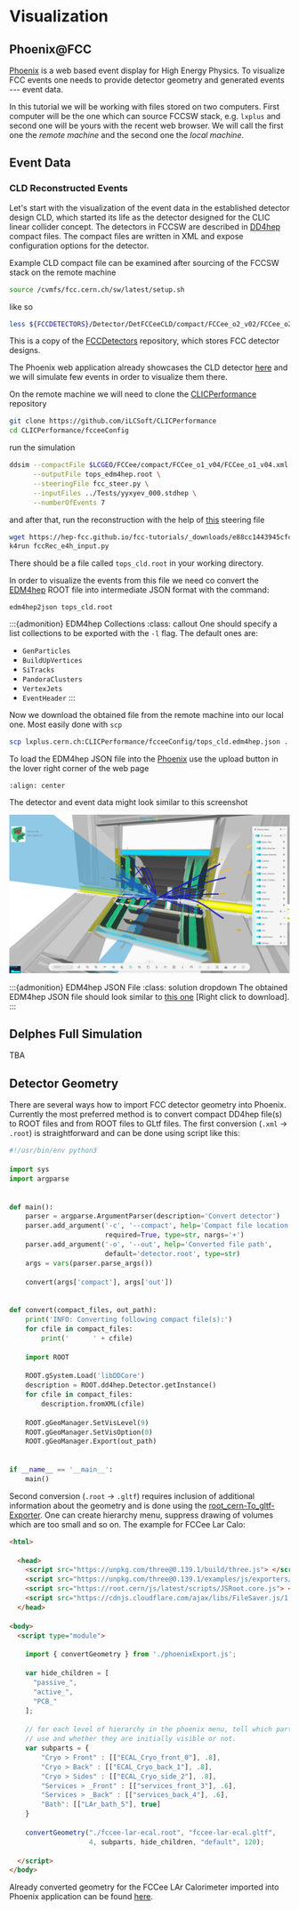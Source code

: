 # Visualization

## Phoenix@FCC

[Phoenix](https://github.com/HSF/phoenix) is a web based event display for High
Energy Physics. To visualize FCC events one needs to provide detector geometry
and generated events --- event data.

In this tutorial we will be working with files stored on two computers. First
computer will be the one which can source FCCSW stack, e.g. `lxplus` and second
one will be yours with the recent web browser. We will call the first one the
_remote machine_ and the second one the _local machine_.


## Event Data

### CLD Reconstructed Events

Let's start with the visualization of the event data in the established detector
design CLD, which started its life as the detector designed for the CLIC linear
collider concept. The detectors in FCCSW are described in
[DD4hep](https://dd4hep.web.cern.ch/dd4hep/) compact files. The compact files
are written in XML and expose configuration options for the detector.

Example CLD compact file can be examined after sourcing of the FCCSW stack on
the remote machine
```sh
source /cvmfs/fcc.cern.ch/sw/latest/setup.sh
```
like so
```sh
less ${FCCDETECTORS}/Detector/DetFCCeeCLD/compact/FCCee_o2_v02/FCCee_o2_v02.xml
```
This is a copy of the
[FCCDetectors](https://github.com/HEP-FCC/FCCDetectors/blob/main/doc/DD4hepInFCCSW.md#visualisation)
repository, which stores FCC detector designs.

The Phoenix web application already showcases the CLD detector
[here](https://fccsw.web.cern.ch/fccsw/phoenix/#/fccee-cld/) and we will
simulate few events in order to visualize them there.

On the remote machine we will need to clone the
[CLICPerformance](https://github.com/iLCSoft/CLICPerformance) repository
```sh
git clone https://github.com/iLCSoft/CLICPerformance
cd CLICPerformance/fcceeConfig
```

run the simulation
```sh
ddsim --compactFile $LCGEO/FCCee/compact/FCCee_o1_v04/FCCee_o1_v04.xml \
      --outputFile tops_edm4hep.root \
      --steeringFile fcc_steer.py \
      --inputFiles ../Tests/yyxyev_000.stdhep \
      --numberOfEvents 7
```

and after that, run the reconstruction with the help of
[this](./fccRec_e4h_input.py) steering file
```sh
wget https://hep-fcc.github.io/fcc-tutorials/_downloads/e88cc1443945cfce03b3957f319c2288/fccRec_e4h_input.py
k4run fccRec_e4h_input.py
```

There should be a file called `tops_cld.root` in your working
directory.

In order to visualize the events from this file we need co convert the
[EDM4hep](https://edm4hep.web.cern.ch/) ROOT file into intermediate JSON format
with the command:
```ssh
edm4hep2json tops_cld.root
```

:::{admonition} EDM4hep Collections
:class: callout
One should specify a list collections to be exported with the `-l` flag. The
default ones are:
* `GenParticles`
* `BuildUpVertices`
* `SiTracks`
* `PandoraClusters`
* `VertexJets`
* `EventHeader`
:::

Now we download the obtained file from the remote machine into our local one.
Most easily done with `scp`
```sh
scp lxplus.cern.ch:CLICPerformance/fcceeConfig/tops_cld.edm4hep.json .
```

To load the EDM4hep JSON file into the
[Phoenix](https://fccsw.web.cern.ch/fccsw/phoenix/#/fccee-cld/) use the upload
button in the lover right corner of the web page

```{image} phoenix_upload.png
:align: center
```

The detector and event data might look similar to this screenshot

![](./phoenix_cld.png)

:::{admonition} EDM4hep JSON File
:class: solution dropdown
The obtained EDM4hep JSON file should look similar to
[this one](./tops_cld.edm4hep.json) [Right click to download].
:::


## Delphes Full Simulation

TBA

## Detector Geometry

There are several ways how to import FCC detector geometry into Phoenix.
Currently the most preferred method is to convert compact DD4hep file(s) to
ROOT files and from ROOT files to GLtf files. The first conversion
(`.xml` -> `.root`) is straightforward and can be done using script like this:

```python
#!/usr/bin/env python3

import sys
import argparse


def main():
    parser = argparse.ArgumentParser(description='Convert detector')
    parser.add_argument('-c', '--compact', help='Compact file location(s)',
                        required=True, type=str, nargs='+')
    parser.add_argument('-o', '--out', help='Converted file path',
                        default='detector.root', type=str)
    args = vars(parser.parse_args())

    convert(args['compact'], args['out'])


def convert(compact_files, out_path):
    print('INFO: Converting following compact file(s):')
    for cfile in compact_files:
        print('      ' + cfile)

    import ROOT

    ROOT.gSystem.Load('libDDCore')
    description = ROOT.dd4hep.Detector.getInstance()
    for cfile in compact_files:
        description.fromXML(cfile)

    ROOT.gGeoManager.SetVisLevel(9)
    ROOT.gGeoManager.SetVisOption(0)
    ROOT.gGeoManager.Export(out_path)


if __name__ == '__main__':
    main()

```

Second conversion (`.root` -> `.gltf`) requires inclusion of additional
information about the geometry and is done using the
[root_cern-To_gltf-Exporter](https://github.com/HSF/root_cern-To_gltf-Exporter).
One can create hierarchy menu, suppress drawing of volumes which are too small
and so on. The example for FCCee Lar Calo:

```html
<html>

  <head>
    <script src="https://unpkg.com/three@0.139.1/build/three.js"> </script>
    <script src="https://unpkg.com/three@0.139.1/examples/js/exporters/GLTFExporter.js"> </script>
    <script src="https://root.cern/js/latest/scripts/JSRoot.core.js"> </script>
    <script src="https://cdnjs.cloudflare.com/ajax/libs/FileSaver.js/1.3.8/FileSaver.js"></script>
  </head>

<body>
  <script type="module">

    import { convertGeometry } from './phoenixExport.js';

    var hide_children = [
      "passive_",
      "active_",
      "PCB_"
    ];

    // for each level of hierarchy in the phoenix menu, tell which parts of the geometry to
    // use and whether they are initially visible or not.
    var subparts = {
        "Cryo > Front" : [["ECAL_Cryo_front_0"], .8],
        "Cryo > Back" : [["ECAL_Cryo_back_1"], .8],
        "Cryo > Sides" : [["ECAL_Cryo_side_2"], .8],
        "Services > _Front" : [["services_front_3"], .6],
        "Services > _Back" : [["services_back_4"], .6],
        "Bath": [["LAr_bath_5"], true]
    }

    convertGeometry("./fccee-lar-ecal.root", "fccee-lar-ecal.gltf",
                    4, subparts, hide_children, "default", 120);

  </script>
</body>
```

Already converted geometry for the FCCee LAr Calorimeter imported into Phoenix
application can be found [here](https://kjvbrt.github.io/fcc-viewer/).


